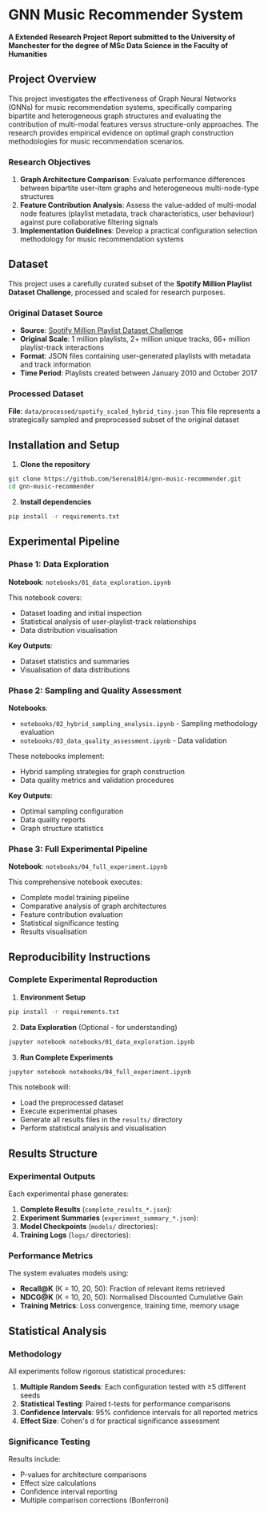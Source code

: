 # GNN Music Recommender System

**A Extended Research Project Report submitted to the University of Manchester for the degree of MSc Data Science in the Faculty of Humanities**

## Project Overview

This project investigates the effectiveness of Graph Neural Networks (GNNs) for music recommendation systems, specifically comparing bipartite and heterogeneous graph structures and evaluating the contribution of multi-modal features versus structure-only approaches. The research provides empirical evidence on optimal graph construction methodologies for music recommendation scenarios.

### Research Objectives

1. **Graph Architecture Comparison**: Evaluate performance differences between bipartite user-item graphs and heterogeneous multi-node-type structures
2. **Feature Contribution Analysis**: Assess the value-added of multi-modal node features (playlist metadata, track characteristics, user behaviour) against pure collaborative filtering signals
3. **Implementation Guidelines**: Develop a practical configuration selection methodology for music recommendation systems

## Dataset

This project uses a carefully curated subset of the **Spotify Million Playlist Dataset Challenge**, processed and scaled for research purposes.

### Original Dataset Source

- **Source**: [Spotify Million Playlist Dataset Challenge](https://www.aicrowd.com/challenges/spotify-million-playlist-dataset-challenge)
- **Original Scale**: 1 million playlists, 2+ million unique tracks, 66+ million playlist-track interactions
- **Format**: JSON files containing user-generated playlists with metadata and track information
- **Time Period**: Playlists created between January 2010 and October 2017

### Processed Dataset

**File**: `data/processed/spotify_scaled_hybrid_tiny.json`
This file represents a strategically sampled and preprocessed subset of the original dataset

## Installation and Setup

1. **Clone the repository**
```bash
git clone https://github.com/Serena1014/gnn-music-recommender.git
cd gnn-music-recommender
```

2. **Install dependencies**
```bash
pip install -r requirements.txt
```

## Experimental Pipeline

### Phase 1: Data Exploration

**Notebook**: `notebooks/01_data_exploration.ipynb`

This notebook covers:
- Dataset loading and initial inspection
- Statistical analysis of user-playlist-track relationships
- Data distribution visualisation

**Key Outputs**:
- Dataset statistics and summaries
- Visualisation of data distributions


### Phase 2: Sampling and Quality Assessment

**Notebooks**: 
- `notebooks/02_hybrid_sampling_analysis.ipynb` - Sampling methodology evaluation
- `notebooks/03_data_quality_assessment.ipynb` - Data validation

These notebooks implement:
- Hybrid sampling strategies for graph construction
- Data quality metrics and validation procedures

**Key Outputs**:
- Optimal sampling configuration
- Data quality reports
- Graph structure statistics

### Phase 3: Full Experimental Pipeline

**Notebook**: `notebooks/04_full_experiment.ipynb`

This comprehensive notebook executes:
- Complete model training pipeline
- Comparative analysis of graph architectures
- Feature contribution evaluation
- Statistical significance testing
- Results visualisation

## Reproducibility Instructions

### Complete Experimental Reproduction

1. **Environment Setup**
```bash
pip install -r requirements.txt
```

2. **Data Exploration** (Optional - for understanding)
```bash
jupyter notebook notebooks/01_data_exploration.ipynb
```

3. **Run Complete Experiments**
```bash
jupyter notebook notebooks/04_full_experiment.ipynb
```

This notebook will:
- Load the preprocessed dataset
- Execute experimental phases
- Generate all results files in the `results/` directory
- Perform statistical analysis and visualisation

## Results Structure

### Experimental Outputs

Each experimental phase generates:

1. **Complete Results** (`complete_results_*.json`):
2. **Experiment Summaries** (`experiment_summary_*.json`):
3. **Model Checkpoints** (`models/` directories):
4. **Training Logs** (`logs/` directories):

### Performance Metrics

The system evaluates models using:
- **Recall@K** (K = 10, 20, 50): Fraction of relevant items retrieved
- **NDCG@K** (K = 10, 20, 50): Normalised Discounted Cumulative Gain
- **Training Metrics**: Loss convergence, training time, memory usage

## Statistical Analysis

### Methodology

All experiments follow rigorous statistical procedures:

1. **Multiple Random Seeds**: Each configuration tested with ≥5 different seeds
2. **Statistical Testing**: Paired t-tests for performance comparisons
3. **Confidence Intervals**: 95% confidence intervals for all reported metrics
4. **Effect Size**: Cohen's d for practical significance assessment

### Significance Testing

Results include:
- P-values for architecture comparisons
- Effect size calculations
- Confidence interval reporting
- Multiple comparison corrections (Bonferroni)

